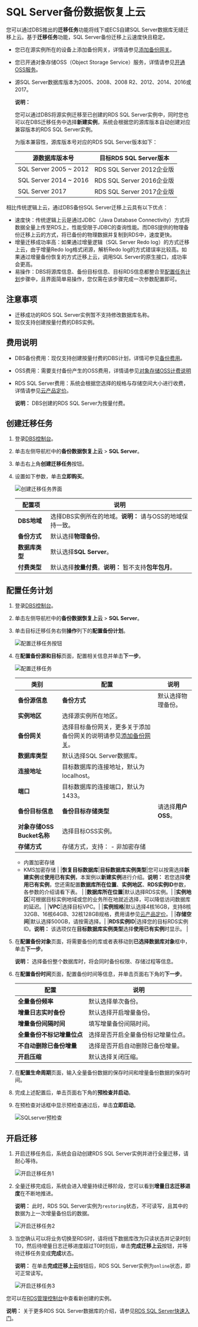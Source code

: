 # SQL Server备份数据恢复上云

您可以通过DBS推出的**迁移任务**功能将线下或ECS自建SQL Server数据库无缝迁移上云。基于**迁移任务**功能，SQL Server备份迁移上云速度快且稳定。

-   您已在源实例所在的设备上添加备份网关，详情请参见[添加备份网关](~~93250~~)。
-   您已开通对象存储OSS（Object Storage Service）服务，详情请参见[开通OSS服务](/cn.zh-CN/快速入门/开通OSS服务.md)。
-   源SQL Server数据库版本为2005、2008、2008 R2、2012、2014、2016或2017。

    **说明：**

    您可以通过DBS将源实例迁移至已创建的RDS SQL Server实例中，同时您也可以在DBS迁移任务中选择**新建实例**，系统会根据您的源库版本自动创建对应兼容版本的RDS SQL Server实例。

    为版本兼容性，源库版本号对应的RDS SQL Server版本如下：

    |源数据库版本号|目标RDS SQL Server版本|
    |-------|------------------|
    |SQL Server 2005 ~ 2012|RDS SQL Server 2012企业版|
    |SQL Server 2014 ~ 2016|RDS SQL Server 2016企业版|
    |SQL Server 2017|RDS SQL Server 2017企业版|


相比传统逻辑上云，通过DBS备份SQL Server迁移上云具有以下优点：

-   速度快：传统逻辑上云是通过JDBC（Java Database Connectivity）方式将数据全量上传至RDS上，性能受限于JDBC的查询性能。而DBS提供的物理备份迁移上云的方式，将已备份的物理数据并复制到RDS中，速度更快。
-   增量迁移成功率高：如果通过增量逻辑（SQL Server Redo log）的方式迁移上云，由于增量Redo log格式闭源，解析Redo log的方式错误率比较高。如果通过增量备份恢复的方式迁移上云，调用SQL Server的原生接口，成功率会更高。
-   易操作：DBS将源库信息、备份目标信息、目标RDS信息都整合至[配置任务计划](#section_c3m_fsu_45q)步骤中，且界面简单易操作，您仅需在该步骤完成一次参数配置即可。

## 注意事项

-   迁移成功的RDS SQL Server实例暂不支持修改数据库名称。
-   现仅支持创建按量付费的DBS实例。

## 费用说明

-   DBS备份费用：现仅支持创建按量付费的DBS计划，详情可参见[备份费用]()。
-   OSS费用：需要支付备份产生的OSS费用，详情请参见[对象存储OSS计费说明](~~59636~~)
-   RDS SQL Server费用：系统会根据您选择的规格与存储空间大小进行收费，详情请参见[云产品定价](https://www.aliyun.com/price/product?spm=a2c4g.11186623.2.15.7cf82c6cB7e84X#/rds/detail)。

    **说明：** DBS创建的RDS SQL Server为按量付费。


## 创建迁移任务

1.  登录[DBS控制台](https://dbs.console.aliyun.com/)。

2.  单击左侧导航栏中的**备份数据恢复上云** \> **SQL Server**。

3.  单击右上角**创建迁移任务**按钮。

4.  设置如下参数，单击**立即购买**。

    ![创建迁移任务界面](https://static-aliyun-doc.oss-cn-hangzhou.aliyuncs.com/assets/img/zh-CN/5132269951/p162855.png)

    |配置项|说明|
    |---|--|
    |**DBS地域**|选择DBS实例所在的地域。**说明：** 请与OSS的地域保持一致。 |
    |**备份方式**|默认选择**物理备份**。|
    |**数据库类型**|默认选择**SQL Server**。|
    |**付费类型**|默认选择**按量付费**。**说明：** 暂不支持**包年包月**。 |


## 配置任务计划

1.  登录[DBS控制台](https://dbs.console.aliyun.com/)。

2.  单击左侧导航栏中的**备份数据恢复上云** \> **SQL Server**。

3.  单击目标迁移任务右侧**操作**列下的**配置备份计划**。

    ![配置迁移任务按钮](https://static-aliyun-doc.oss-cn-hangzhou.aliyuncs.com/assets/img/zh-CN/5132269951/p162928.png)

4.  在**配置备份源和目标**页面，配置相关信息并单击**下一步**。

    ![配置迁移任务](https://static-aliyun-doc.oss-cn-hangzhou.aliyuncs.com/assets/img/zh-CN/2819420061/p162946.png)

    |类别|配置|说明|
    |--|--|--|
    |**备份源信息**|**备份方式**|默认选择物理备份。|
    |**实例地区**|选择源实例所在地区。|
    |**备份网关**|选择目标备份网关，更多关于添加备份网关的说明请参见[添加备份网关](~~93250~~)。|
    |**数据库类型**|默认选择SQL Server数据库。|
    |**连接地址**|目标数据库的连接地址，默认为localhost。|
    |**端口**|目标数据库的连接端口，默认为1433。|
    |**备份目标信息**|**备份目标存储类型**|请选择**用户OSS**。|
    |**对象存储OSS Bucket名称**|选择目标OSS实例。|
    |**存储方式**|存储方式，支持：    -   非加密存储
    -   内置加密存储
    -   KMS加密存储 |
    |**恢复目标数据库**|**目标数据库实例类型**|您可以按需选择**新建实例**或**使用已有实例**，本案例以**新建实例**进行介绍。**说明：** 若您选择**使用已有实例**，您还需配置**数据库所在位置**、**实例地区**、**RDS实例ID**参数，各参数的介绍请看下表。 |
    |**数据库所在位置**|默认选择RDS实例。|
    |**实例地区**|可根据目标实例地域或您的业务所在地就近选择，可以降低访问数据库的延迟。|
    |**VPC**|选择目标VPC。|
    |**实例规格**|默认选择4核16GB，支持8核32GB、16核64GB、32核128GB规格，费用请参见[云产品定价](https://www.aliyun.com/price/product?spm=a2c4g.11186623.2.15.7cf82c6cB7e84X#/rds/detail)。|
    |**存储空间**|默认选择500GB，请按需选择。|
    |**RDS实例ID**|选择您的目标RDS实例ID。**说明：** 该选项仅在**目标数据库实例类型**选择**使用已有实例**时显示。 |

5.  在**配置备份对象**页面，将需要备份的库或者表移动到**已选择数据库对象**框中，单击**下一步**。

    **说明：** 选择备份整个数据库时，将会同时备份权限、存储过程等信息。

6.  在**配置备份时间**页面，配置备份时间等信息，并单击页面右下角的**下一步**。

    |配置|说明|
    |--|--|
    |**全量备份频率**|默认选择单次备份。|
    |**增量日志实时备份**|默认选择开启增量备份。|
    |**增量备份间隔时间**|填写增量备份间隔时间。|
    |**全量备份不标记增量位点**|选择是否开启全量备份标记增量位点。|
    |**不自动删除已备份增量**|选择是否开启自动删除已备份增量。|
    |**开启压缩**|默认选择关闭压缩。|

7.  在**配置生命周期**页面，输入全量备份数据的保存时间和增量备份数据的保存时间。

8.  完成上述配置后，单击页面右下角的**预检查并启动**。

9.  在预检查对话框中显示预检查通过后，单击**立即启动**。

    ![SQLserver预检查](https://static-aliyun-doc.oss-cn-hangzhou.aliyuncs.com/assets/img/zh-CN/5132269951/p163728.png)


## 开启迁移

1.  开启迁移任务后，系统会自动创建RDS SQL Server实例并进行全量迁移，请耐心等待。

    ![开启迁移任务1](https://static-aliyun-doc.oss-cn-hangzhou.aliyuncs.com/assets/img/zh-CN/5132269951/p163779.png)

2.  全量迁移完成后，系统会进入增量持续迁移阶段，您可以看到**增量日志迁移进度**在不断地推进。

    **说明：** 此时，RDS SQL Server实例为`restoring`状态，不可读写，且其中的数据为上一次增量备份后的数据。

    ![开启迁移任务2](https://static-aliyun-doc.oss-cn-hangzhou.aliyuncs.com/assets/img/zh-CN/5132269951/p163781.png)

3.  当您确认可以将业务切换至RDS时，请将线下数据库改为只读状态并记录时刻T0，然后待增量日志迁移进度超过T0时刻后，单击**完成迁移上云**按钮，并等待迁移任务变成**完成**状态。

    **说明：** 在单击**完成迁移上云**按钮后，RDS SQL Server实例为`online`状态，即可正常读写。

    ![开启迁移任务3](https://static-aliyun-doc.oss-cn-hangzhou.aliyuncs.com/assets/img/zh-CN/6132269951/p163792.png)


您可以在[RDS管理控制台](https://rds.console.aliyun.com/)中查看新创建的实例。

**说明：** 关于更多RDS SQL Server数据库的介绍，请参见[RDS SQL Server快速入门](~~26140~~)。

